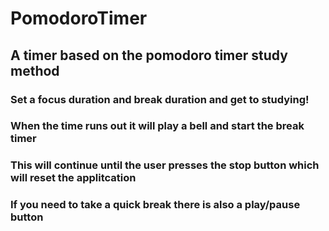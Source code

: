 # PomodoroTimer

## A timer based on the pomodoro timer study method

### Set a focus duration and break duration and get to studying!
### When the time runs out it will play a bell and start the break timer
### This will continue until the user presses the stop button which will reset the applitcation
### If you need to take a quick break there is also a play/pause button
